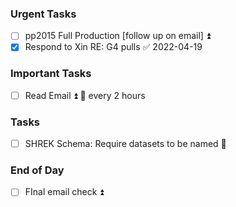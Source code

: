 ### Urgent Tasks
- [ ] pp2015 Full Production [follow up on email] ⏫
- [x] Respond to Xin RE: G4 pulls ✅ 2022-04-19
### Important Tasks
- [ ] Read Email ⏫ 🔁 every 2 hours
### Tasks
- [ ] SHREK Schema: Require datasets to be named 🔽

### End of Day
- [ ] FInal email check ⏫
